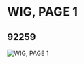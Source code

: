 # WIG, PAGE 1
## 92259
![WIG, PAGE 1](https://lc-www-live-s.legocdn.com/media/bricks/5/2/4596244.jpg)